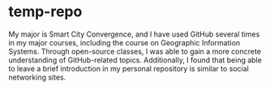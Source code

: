 # temp-repo
My major is Smart City Convergence, and I have used GitHub several times in my major courses, including the course on Geographic Information Systems.
Through open-source classes, I was able to gain a more concrete understanding of GitHub-related topics.
Additionally, I found that being able to leave a brief introduction in my personal repository is similar to social networking sites.
